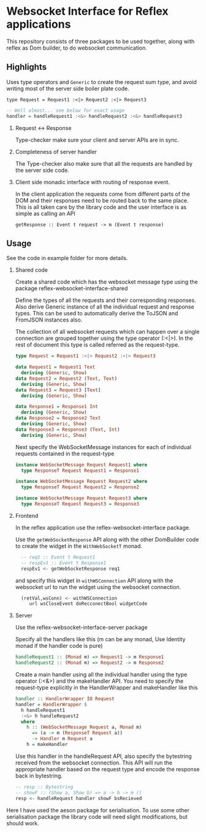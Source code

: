 # Websocket Interface for Reflex applications

This repository consists of three packages to be used together, along with reflex as Dom builder, to do websocket communication.

## Highlights

Uses type operators and `Generic` to create the request sum type, and  avoid writing most of the server side boiler plate code.

`type Request = Request1 :<|> Request2 :<|> Request3`

```haskell
-- Well almost... see below for exact usage
handler = handleRequest1 :<&> handleRequest2 :<&> handleRequest3
```

1. Request <-> Response

   Type-checker make sure your client and server APIs are in sync.

2. Completeness of server handler

   The Type-checker also make sure that all the requests are handled by the server side code.

3. Client side monadic interface with routing of response event.

   In the client application the requests come from different parts of the DOM and their responses need to be routed back to the same place.
   This is all taken care by the library code and the user interface is as simple as calling an API

   `getResponse :: Event t request -> m (Event t response)`

## Usage

See the code in example folder for more details.

1. Shared code

   Create a shared code which has the websocket message type using the package reflex-websocket-interface-shared

   Define the types of all the requests and their corresponding responses.
   Also derive Generic instance  of all the individual request and response types.
   This can be used to automatically derive the ToJSON and FromJSON instances also.

   The collection of all websocket requests which can happen over a single connection are grouped together using the type operator (:<|>).
   In the rest of document this type is called referred as the request-type.

   ```haskell
   type Request = Request1 :<|> Request2 :<|> Request3

   data Request1 = Request1 Text
     deriving (Generic, Show)
   data Request2 = Request2 (Text, Text)
     deriving (Generic, Show)
   data Request3 = Request3 [Text]
     deriving (Generic, Show)

   data Response1 = Response1 Int
     deriving (Generic, Show)
   data Response2 = Response2 Text
     deriving (Generic, Show)
   data Response3 = Response3 (Text, Int)
     deriving (Generic, Show)
   ```

   Next specify the WebSocketMessage instances for each of individual requests contained in the request-type

   ```haskell
   instance WebSocketMessage Request Request1 where
     type ResponseT Request Request1 = Response1

   instance WebSocketMessage Request Request2 where
     type ResponseT Request Request2 = Response2

   instance WebSocketMessage Request Request3 where
     type ResponseT Request Request3 = Response3
   ```

2. Frontend

   In the reflex application use the reflex-websocket-interface package.

   Use the `getWebSocketResponse` API along with the other DomBuilder code to create the widget in the `WithWebSocketT` monad.

   ```haskell
     -- req1 :: Event t Request1
     -- respEv1 :: Event t Response1
     respEv1 <- getWebSocketResponse req1
   ```

   and specify this widget in `withWSConnection` API along with the websocket url to run the widget using the websocket connection.

   ```haskell
     (retVal,wsConn) <- withWSConnection
        url wsCloseEvent doRecconectBool widgetCode
   ```

3. Server

   Use the reflex-websocket-interface-server package

   Specify all the handlers like this (m can be any monad, Use Identity monad if the handler code is pure)

   ```haskell
   handleRequest1 :: (Monad m) => Request1 -> m Response1
   handleRequest2 :: (Monad m) => Request2 -> m Response2
   ```

   Create a main handler using all the individual handler using the type operator (:<&>) and the makeHandler API.
   You need to specify the request-type explicitly in the HandlerWrapper and makeHandler like this

   ```haskell
   handler :: HandlerWrapper IO Request
   handler = HandlerWrapper $
     h handleRequest1
     :<&> h handleRequest2
     where
       h :: (WebSocketMessage Request a, Monad m)
         => (a -> m (ResponseT Request a))
         -> Handler m Request a
       h = makeHandler
   ```

   Use this handler in the handleRequest API, also specify the bytestring received from the websocket connection.
   This API will run the appropriate handler based on the request type and encode the response back in bytestring.

   ```haskell
   -- resp :: Bytestring
   -- showF :: (Show a, Show b) => a -> b -> m ()
   resp <- handleRequest handler showF bsRecieved
   ```

Here I have used the aeson package for serialisation. To use some other serialisation package the library code will need slight modifications, but should work.
